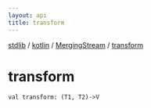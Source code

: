 ```yaml
---
layout: api
title: transform
---
```

[stdlib](../../index.html) / [kotlin](../index.html) / [MergingStream](index.html) / [transform](transform.html)

# transform

```
val transform: (T1, T2)->V
```
